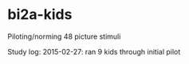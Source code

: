 # bi2a-kids
Piloting/norming 48 picture stimuli

Study log:
2015-02-27: ran 9 kids through initial pilot
